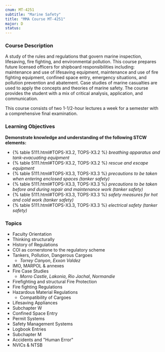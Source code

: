 ```yaml
---
cnum: MT-4251
subtitle: "Marine Safety"
title: "MMA Course MT-4251"
major: D
status: 
---
```


### Course Description

A study of the rules and regulations that govern marine inspection, lifesaving, fire fighting, and environmental pollution. This course prepares future licensed officers for shipboard responsibilities including: maintenance and use of lifesaving equipment, maintenance and use of fire fighting equipment, confined space entry, emergency situations, and pollution prevention and abatement. Case studies of marine casualties are used to apply the concepts and theories of marine safety. The course provides the student with a mix of critical analysis, application, and communication.

This course consists of two 1-1/2-hour lectures a week for a semester with a comprehensive final examination.


### Learning Objectives

**Demonstrate knowledge and understanding of the following STCW elements:**

* {% table 5111.html#TOPS-X3.2, TOPS-X3.2 %} *breathing apparatus and tank-evacuating equipment*
* {% table 5111.html#TOPS-X3.2, TOPS-X3.2 %} *rescue and escape equipment*
* {% table 5111.html#TOPS-X3.3, TOPS-X3.3 %} *precautions to be taken when entering enclosed spaces (tanker safety)*
* {% table 5111.html#TOPS-X3.3, TOPS-X3.3 %} *precautions to be taken before and during repair and maintenance work (tanker safety)*
* {% table 5111.html#TOPS-X3.3, TOPS-X3.3 %} *safety measures for hot and cold work (tanker safety)*
* {% table 5111.html#TOPS-X3.3, TOPS-X3.3 %} *electrical safety (tanker safety)*


### Topics

* Faculty Orientation
* Thinking structurally
* History of Regulations
* COI as cornerstone to the regulatory scheme
* Tankers, Pollution, Dangerous Cargoes
	* *Torrey Canyon*, *Exxon Valdez*
* IMO, MARPOL & annexes
* Fire Case Studies
	*  *Morro Castle*, *Lakonia*, *Rio Jachal*, *Normandie*
* Firefighting and structural Fire Protection
* Fire fighting Regulations
* Hazardous Material Regulations
	* Compatibility of Cargoes
* Lifesaving Appliances
* Subchapter W
* Confined Space Entry
* Permit Systems
* Safety Management Systems
* Logbook Entries
* Subchapter M
* Accidents and "Human Error"
* NVICs & NTSB




